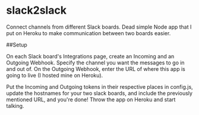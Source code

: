 slack2slack
===========

Connect channels from different Slack boards. Dead simple Node app that I put on Heroku to make communication between two boards easier.

##Setup

On each Slack board's Integrations page, create an Incoming and an Outgoing Webhook. 
Specify the channel you want the messages to go in and out of. On the Outgoing Webhook, enter the URL of where this app is going to live (I hosted mine on Heroku).

Put the Incoming and Outgoing tokens in their respective places in config.js, update the hostnames for your two slack boards, and include the previously mentioned URL, and you're done! Throw the app on Heroku and start talking.
